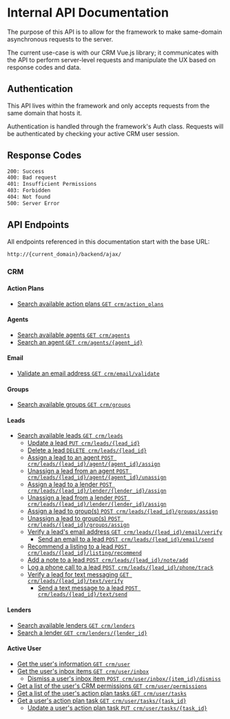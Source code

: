 # Internal API Documentation

The purpose of this API is to allow for the framework to make same-domain asynchronous requests to the server. 

The current use-case is with our CRM Vue.js library; it communicates with the API to perform server-level requests and manipulate the UX based on response codes and data.

## Authentication

This API lives within the framework and only accepts requests from the same domain that hosts it.

Authentication is handled through the framework's Auth class. Requests will be authenticated by checking your active CRM user session.

## Response Codes

```sh
200: Success
400: Bad request
401: Insufficient Permissions
403: Forbidden
404: Not found
500: Server Error
```

## API Endpoints

All endpoints referenced in this documentation start with the base URL:
```sh
http://{current_domain}/backend/ajax/
```

### CRM

#### Action Plans

- [Search available action plans `GET crm/action_plans`](endpoints/crm/action_plans/COLLECTION.md)

#### Agents

- [Search available agents `GET crm/agents`](endpoints/crm/agents/COLLECTION.md)
- [Search an agent `GET crm/agents/{agent_id}`](endpoints/crm/agents/agent/GET.md)

#### Email

- [Validate an email address `GET crm/email/validate`](endpoints/crm/email/VALIDATE.md)

#### Groups

- [Search available groups `GET crm/groups`](endpoints/crm/groups/COLLECTION.md)

#### Leads

- [Search available leads `GET crm/leads`](endpoints/crm/leads/COLLECTION.md)
  - [Update a lead `PUT crm/leads/{lead_id}`](endpoints/crm/leads/lead/UPDATE.md)
  - [Delete a lead `DELETE crm/leads/{lead_id}`](endpoints/crm/leads/lead/DELETE.md)
  - [Assign a lead to an agent `POST crm/leads/{lead_id}/agent/{agent_id}/assign`](endpoints/crm/leads/lead/agent/ASSIGN.md)
  - [Unassign a lead from an agent `POST crm/leads/{lead_id}/agent/{agent_id}/unassign`](endpoints/crm/leads/lead/agent/UNASSIGN.md)
  - [Assign a lead to a lender `POST crm/leads/{lead_id}/lender/{lender_id}/assign`](endpoints/crm/leads/lead/lender/ASSIGN.md)
  - [Unassign a lead from a lender `POST crm/leads/{lead_id}/lender/{lender_id}/assign`](endpoints/crm/leads/lead/lender/UNASSIGN.md)
  - [Assign a lead to group(s) `POST crm/leads/{lead_id}/groups/assign`](endpoints/crm/leads/lead/groups/ASSIGN.md)
  - [Unassign a lead to group(s) `POST crm/leads/{lead_id}/groups/assign`](endpoints/crm/leads/lead/groups/UNASSIGN.md)
  - [Verify a lead's email address `GET crm/leads/{lead_id}/email/verify`](endpoints/crm/leads/lead/email/VERIFY.md)
    - [Send an email to a lead `POST crm/leads/{lead_id}/email/send`](endpoints/crm/leads/lead/email/SEND.md)
  - [Recommend a listing to a lead `POST crm/leads/{lead_id}/listing/recommend`](endpoints/crm/leads/lead/listing/RECOMMEND.md)
  - [Add a note to a lead `POST crm/leads/{lead_id}/note/add`](endpoints/crm/leads/lead/note/ADD.md)
  - [Log a phone call to a lead `POST crm/leads/{lead_id}/phone/track`](endpoints/crm/leads/lead/phone/TRACK.md)
  - [Verify a lead for text messaging `GET crm/leads/{lead_id}/text/verify`](endpoints/crm/leads/lead/text/VERIFY.md)
    - [Send a text message to a lead `POST crm/leads/{lead_id}/text/send`](endpoints/crm/leads/lead/text/SEND.md)

#### Lenders

- [Search available lenders `GET crm/lenders`](endpoints/crm/lenders/COLLECTION.md)
- [Search a lender `GET crm/lenders/{lender_id}`](endpoints/crm/lenders/lender/GET.md)

#### Active User

- [Get the user's information `GET crm/user`](endpoints/crm/user/GET.md)
- [Get the user's inbox items `GET crm/user/inbox`](endpoints/crm/user/inbox/COLLECTION.md)
  - [Dismiss a user's inbox item `POST crm/user/inbox/{item_id}/dismiss`](endpoints/crm/user/inbox/item/DISMISS.md)
- [Get a list of the user's CRM permissions `GET crm/user/permissions`](endpoints/crm/user/permissions/COLLECTION.md)
- [Get a list of the user's action plan tasks `GET crm/user/tasks`](endpoints/crm/user/tasks/COLLECTION.md)
- [Get a user's action plan task `GET crm/user/tasks/{task_id}`](endpoints/crm/user/tasks/task/GET.md)
  - [Update a user's action plan task `PUT crm/user/tasks/{task_id}`](endpoints/crm/user/tasks/task/UPDATE.md)
